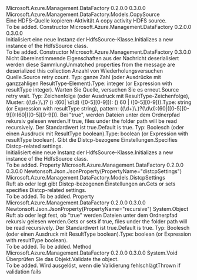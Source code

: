 <Type Name="HdfsSource" FullName="Microsoft.Azure.Management.DataFactory.Models.HdfsSource">
  <TypeSignature Language="C#" Value="public class HdfsSource : Microsoft.Azure.Management.DataFactory.Models.CopySource" />
  <TypeSignature Language="ILAsm" Value=".class public auto ansi beforefieldinit HdfsSource extends Microsoft.Azure.Management.DataFactory.Models.CopySource" />
  <TypeSignature Language="DocId" Value="T:Microsoft.Azure.Management.DataFactory.Models.HdfsSource" />
  <TypeSignature Language="VB.NET" Value="Public Class HdfsSource&#xA;Inherits CopySource" />
  <TypeSignature Language="F#" Value="type HdfsSource = class&#xA;    inherit CopySource" />
  <AssemblyInfo>
    <AssemblyName>Microsoft.Azure.Management.DataFactory</AssemblyName>
    <AssemblyVersion>0.2.0.0</AssemblyVersion>
    <AssemblyVersion>0.3.0.0</AssemblyVersion>
  </AssemblyInfo>
  <Base>
    <BaseTypeName>Microsoft.Azure.Management.DataFactory.Models.CopySource</BaseTypeName>
  </Base>
  <Interfaces />
  <Docs>
    <summary>
            <span data-ttu-id="beee6-101">Eine HDFS-Quelle kopieren-Aktivität.</span><span class="sxs-lookup"><span data-stu-id="beee6-101">A copy activity HDFS source.</span></span>
            </summary>
    <remarks>To be added.</remarks>
  </Docs>
  <Members>
    <Member MemberName=".ctor">
      <MemberSignature Language="C#" Value="public HdfsSource ();" />
      <MemberSignature Language="ILAsm" Value=".method public hidebysig specialname rtspecialname instance void .ctor() cil managed" />
      <MemberSignature Language="DocId" Value="M:Microsoft.Azure.Management.DataFactory.Models.HdfsSource.#ctor" />
      <MemberSignature Language="VB.NET" Value="Public Sub New ()" />
      <MemberType>Constructor</MemberType>
      <AssemblyInfo>
        <AssemblyName>Microsoft.Azure.Management.DataFactory</AssemblyName>
        <AssemblyVersion>0.2.0.0</AssemblyVersion>
        <AssemblyVersion>0.3.0.0</AssemblyVersion>
      </AssemblyInfo>
      <Parameters />
      <Docs>
        <summary>
            <span data-ttu-id="beee6-102">Initialisiert eine neue Instanz der HdfsSource-Klasse.</span><span class="sxs-lookup"><span data-stu-id="beee6-102">Initializes a new instance of the HdfsSource class.</span></span>
            </summary>
        <remarks>To be added.</remarks>
      </Docs>
    </Member>
    <Member MemberName=".ctor">
      <MemberSignature Language="C#" Value="public HdfsSource (System.Collections.Generic.IDictionary&lt;string,object&gt; additionalProperties = null, object sourceRetryCount = null, object sourceRetryWait = null, object recursive = null, Microsoft.Azure.Management.DataFactory.Models.DistcpSettings distcpSettings = null);" />
      <MemberSignature Language="ILAsm" Value=".method public hidebysig specialname rtspecialname instance void .ctor(class System.Collections.Generic.IDictionary`2&lt;string, object&gt; additionalProperties, object sourceRetryCount, object sourceRetryWait, object recursive, class Microsoft.Azure.Management.DataFactory.Models.DistcpSettings distcpSettings) cil managed" />
      <MemberSignature Language="DocId" Value="M:Microsoft.Azure.Management.DataFactory.Models.HdfsSource.#ctor(System.Collections.Generic.IDictionary{System.String,System.Object},System.Object,System.Object,System.Object,Microsoft.Azure.Management.DataFactory.Models.DistcpSettings)" />
      <MemberSignature Language="F#" Value="new Microsoft.Azure.Management.DataFactory.Models.HdfsSource : System.Collections.Generic.IDictionary&lt;string, obj&gt; * obj * obj * obj * Microsoft.Azure.Management.DataFactory.Models.DistcpSettings -&gt; Microsoft.Azure.Management.DataFactory.Models.HdfsSource" Usage="new Microsoft.Azure.Management.DataFactory.Models.HdfsSource (additionalProperties, sourceRetryCount, sourceRetryWait, recursive, distcpSettings)" />
      <MemberType>Constructor</MemberType>
      <AssemblyInfo>
        <AssemblyName>Microsoft.Azure.Management.DataFactory</AssemblyName>
        <AssemblyVersion>0.3.0.0</AssemblyVersion>
      </AssemblyInfo>
      <Parameters>
        <Parameter Name="additionalProperties" Type="System.Collections.Generic.IDictionary&lt;System.String,System.Object&gt;" />
        <Parameter Name="sourceRetryCount" Type="System.Object" />
        <Parameter Name="sourceRetryWait" Type="System.Object" />
        <Parameter Name="recursive" Type="System.Object" />
        <Parameter Name="distcpSettings" Type="Microsoft.Azure.Management.DataFactory.Models.DistcpSettings" />
      </Parameters>
      <Docs>
        <param name="additionalProperties"><span data-ttu-id="beee6-103">Nicht übereinstimmende Eigenschaften aus der Nachricht deserialisiert werden diese Sammlung</span><span class="sxs-lookup"><span data-stu-id="beee6-103">Unmatched properties from the message are deserialized this collection</span></span></param>
        <param name="sourceRetryCount"><span data-ttu-id="beee6-104">Anzahl von Wiederholungsversuchen Quelle.</span><span class="sxs-lookup"><span data-stu-id="beee6-104">Source retry count.</span></span> <span data-ttu-id="beee6-105">Typ: ganze Zahl (oder Ausdrücke mit ganzzahligen ResultType-Element).</span><span class="sxs-lookup"><span data-stu-id="beee6-105">Type: integer (or Expression with resultType integer).</span></span></param>
        <param name="sourceRetryWait"><span data-ttu-id="beee6-106">Warten Sie Quelle, versuchen Sie es erneut.</span><span class="sxs-lookup"><span data-stu-id="beee6-106">Source retry wait.</span></span> <span data-ttu-id="beee6-107">Typ: Zeichenfolge (oder Ausdruck mit ResultType-Zeichenfolge), Muster: ((\d+)\.)? () :(60| \d\d) ([0-5][0-9])): () 60 | ([0-5][0-9])).</span><span class="sxs-lookup"><span data-stu-id="beee6-107">Type: string (or Expression with resultType string), pattern: ((\d+)\.)?(\d\d):(60|([0-5][0-9])):(60|([0-5][0-9])).</span></span></param>
        <param name="recursive"><span data-ttu-id="beee6-108">Bei "true", werden Dateien unter dem Ordnerpfad rekursiv gelesen werden.</span><span class="sxs-lookup"><span data-stu-id="beee6-108">If true, files under the folder path will be read recursively.</span></span> <span data-ttu-id="beee6-109">Der Standardwert ist true.</span><span class="sxs-lookup"><span data-stu-id="beee6-109">Default is true.</span></span> <span data-ttu-id="beee6-110">Typ: Boolesch (oder einen Ausdruck mit ResultType boolean).</span><span class="sxs-lookup"><span data-stu-id="beee6-110">Type: boolean (or Expression with resultType boolean).</span></span></param>
        <param name="distcpSettings"><span data-ttu-id="beee6-111">Gibt die Distcp-bezogene Einstellungen.</span><span class="sxs-lookup"><span data-stu-id="beee6-111">Specifies Distcp-related settings.</span></span></param>
        <summary>
            <span data-ttu-id="beee6-112">Initialisiert eine neue Instanz der HdfsSource-Klasse.</span><span class="sxs-lookup"><span data-stu-id="beee6-112">Initializes a new instance of the HdfsSource class.</span></span>
            </summary>
        <remarks>To be added.</remarks>
      </Docs>
    </Member>
    <Member MemberName="DistcpSettings">
      <MemberSignature Language="C#" Value="public Microsoft.Azure.Management.DataFactory.Models.DistcpSettings DistcpSettings { get; set; }" />
      <MemberSignature Language="ILAsm" Value=".property instance class Microsoft.Azure.Management.DataFactory.Models.DistcpSettings DistcpSettings" />
      <MemberSignature Language="DocId" Value="P:Microsoft.Azure.Management.DataFactory.Models.HdfsSource.DistcpSettings" />
      <MemberSignature Language="VB.NET" Value="Public Property DistcpSettings As DistcpSettings" />
      <MemberSignature Language="F#" Value="member this.DistcpSettings : Microsoft.Azure.Management.DataFactory.Models.DistcpSettings with get, set" Usage="Microsoft.Azure.Management.DataFactory.Models.HdfsSource.DistcpSettings" />
      <MemberType>Property</MemberType>
      <AssemblyInfo>
        <AssemblyName>Microsoft.Azure.Management.DataFactory</AssemblyName>
        <AssemblyVersion>0.2.0.0</AssemblyVersion>
        <AssemblyVersion>0.3.0.0</AssemblyVersion>
      </AssemblyInfo>
      <Attributes>
        <Attribute>
          <AttributeName>Newtonsoft.Json.JsonProperty(PropertyName="distcpSettings")</AttributeName>
        </Attribute>
      </Attributes>
      <ReturnValue>
        <ReturnType>Microsoft.Azure.Management.DataFactory.Models.DistcpSettings</ReturnType>
      </ReturnValue>
      <Docs>
        <summary>
            <span data-ttu-id="beee6-113">Ruft ab oder legt gibt Distcp-bezogenen Einstellungen an.</span><span class="sxs-lookup"><span data-stu-id="beee6-113">Gets or sets specifies Distcp-related settings.</span></span>
            </summary>
        <value>To be added.</value>
        <remarks>To be added.</remarks>
      </Docs>
    </Member>
    <Member MemberName="Recursive">
      <MemberSignature Language="C#" Value="public object Recursive { get; set; }" />
      <MemberSignature Language="ILAsm" Value=".property instance object Recursive" />
      <MemberSignature Language="DocId" Value="P:Microsoft.Azure.Management.DataFactory.Models.HdfsSource.Recursive" />
      <MemberSignature Language="VB.NET" Value="Public Property Recursive As Object" />
      <MemberSignature Language="F#" Value="member this.Recursive : obj with get, set" Usage="Microsoft.Azure.Management.DataFactory.Models.HdfsSource.Recursive" />
      <MemberType>Property</MemberType>
      <AssemblyInfo>
        <AssemblyName>Microsoft.Azure.Management.DataFactory</AssemblyName>
        <AssemblyVersion>0.2.0.0</AssemblyVersion>
        <AssemblyVersion>0.3.0.0</AssemblyVersion>
      </AssemblyInfo>
      <Attributes>
        <Attribute>
          <AttributeName>Newtonsoft.Json.JsonProperty(PropertyName="recursive")</AttributeName>
        </Attribute>
      </Attributes>
      <ReturnValue>
        <ReturnType>System.Object</ReturnType>
      </ReturnValue>
      <Docs>
        <summary>
            <span data-ttu-id="beee6-114">Ruft ab oder legt fest, ob "true" werden Dateien unter dem Ordnerpfad rekursiv gelesen werden.</span><span class="sxs-lookup"><span data-stu-id="beee6-114">Gets or sets if true, files under the folder path will be read recursively.</span></span> <span data-ttu-id="beee6-115">Der Standardwert ist true.</span><span class="sxs-lookup"><span data-stu-id="beee6-115">Default is true.</span></span> <span data-ttu-id="beee6-116">Typ: Boolesch (oder einen Ausdruck mit ResultType boolean).</span><span class="sxs-lookup"><span data-stu-id="beee6-116">Type: boolean (or Expression with resultType boolean).</span></span>
            </summary>
        <value>To be added.</value>
        <remarks>To be added.</remarks>
      </Docs>
    </Member>
    <Member MemberName="Validate">
      <MemberSignature Language="C#" Value="public virtual void Validate ();" />
      <MemberSignature Language="ILAsm" Value=".method public hidebysig newslot virtual instance void Validate() cil managed" />
      <MemberSignature Language="DocId" Value="M:Microsoft.Azure.Management.DataFactory.Models.HdfsSource.Validate" />
      <MemberSignature Language="VB.NET" Value="Public Overridable Sub Validate ()" />
      <MemberSignature Language="F#" Value="abstract member Validate : unit -&gt; unit&#xA;override this.Validate : unit -&gt; unit" Usage="hdfsSource.Validate " />
      <MemberType>Method</MemberType>
      <AssemblyInfo>
        <AssemblyName>Microsoft.Azure.Management.DataFactory</AssemblyName>
        <AssemblyVersion>0.2.0.0</AssemblyVersion>
        <AssemblyVersion>0.3.0.0</AssemblyVersion>
      </AssemblyInfo>
      <ReturnValue>
        <ReturnType>System.Void</ReturnType>
      </ReturnValue>
      <Parameters />
      <Docs>
        <summary>
            <span data-ttu-id="beee6-117">Überprüfen Sie das Objekt.</span><span class="sxs-lookup"><span data-stu-id="beee6-117">Validate the object.</span></span>
            </summary>
        <remarks>To be added.</remarks>
        <exception cref="T:Microsoft.Rest.ValidationException">
            <span data-ttu-id="beee6-118">Wird ausgelöst, wenn die Validierung fehlschlägt</span><span class="sxs-lookup"><span data-stu-id="beee6-118">Thrown if validation fails</span></span>
            </exception>
      </Docs>
    </Member>
  </Members>
</Type>